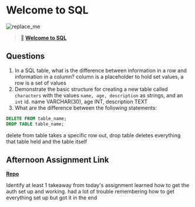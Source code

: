 # Welcome to SQL

![replace_me](https://codeworks.blob.core.windows.net/public/assets/img/illustrations/placeholder.svg)

> **📖 [Welcome to SQL](https://codeworksacademy.com/fs-student-guide/resources/wk11/01-MySQL-GettingStarted)**

## Questions

1. In a SQL table, what is the difference between information in a row and information in a column?
column is a placeholder to hold set values, a row is a set of values 
2. Demonstrate the basic structure for creating a new table called `characters` with the values `name, age, description` as strings, and an `int` id.
name VARCHAR(30), 
age INT,
description TEXT
3. What are the difference between the following statements: 
```sql
DELETE FROM table_name;
DROP TABLE table_name;
```
delete from table takes a specific row out, drop table deletes everything that table held and the table itself 
## Afternoon Assignment Link

**[Repo](https://github.com/LiamSmith1992/authCSharp)**

Identify at least 1 takeaway from today's assignment
learned how to get the auth set up and working. had a lot of trouble remembering how to get everything set up but got it in the end